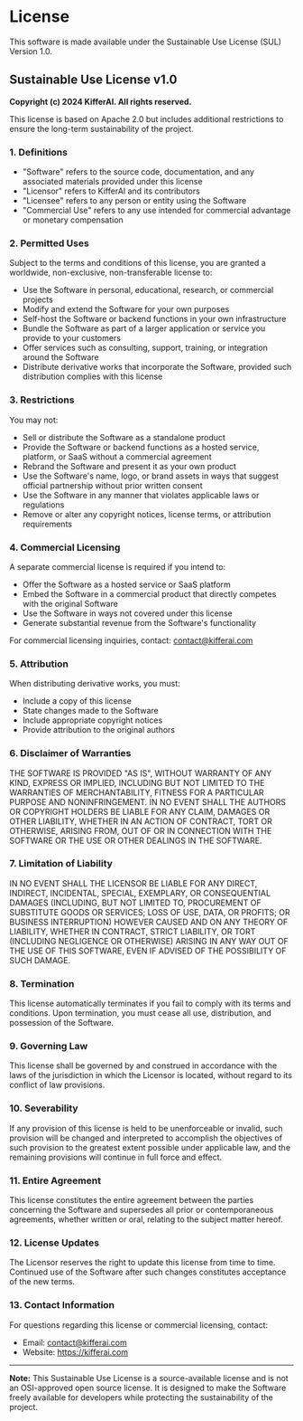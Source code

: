 # License

This software is made available under the Sustainable Use License (SUL) Version 1.0.

## Sustainable Use License v1.0

**Copyright (c) 2024 KifferAI. All rights reserved.**

This license is based on Apache 2.0 but includes additional restrictions to ensure the long-term sustainability of the project.

### 1. Definitions

- "Software" refers to the source code, documentation, and any associated materials provided under this license
- "Licensor" refers to KifferAI and its contributors
- "Licensee" refers to any person or entity using the Software
- "Commercial Use" refers to any use intended for commercial advantage or monetary compensation

### 2. Permitted Uses

Subject to the terms and conditions of this license, you are granted a worldwide, non-exclusive, non-transferable license to:

- Use the Software in personal, educational, research, or commercial projects
- Modify and extend the Software for your own purposes
- Self-host the Software or backend functions in your own infrastructure
- Bundle the Software as part of a larger application or service you provide to your customers
- Offer services such as consulting, support, training, or integration around the Software
- Distribute derivative works that incorporate the Software, provided such distribution complies with this license

### 3. Restrictions

You may not:

- Sell or distribute the Software as a standalone product
- Provide the Software or backend functions as a hosted service, platform, or SaaS without a commercial agreement
- Rebrand the Software and present it as your own product
- Use the Software's name, logo, or brand assets in ways that suggest official partnership without prior written consent
- Use the Software in any manner that violates applicable laws or regulations
- Remove or alter any copyright notices, license terms, or attribution requirements

### 4. Commercial Licensing

A separate commercial license is required if you intend to:

- Offer the Software as a hosted service or SaaS platform
- Embed the Software in a commercial product that directly competes with the original Software
- Use the Software in ways not covered under this license
- Generate substantial revenue from the Software's functionality

For commercial licensing inquiries, contact: contact@kifferai.com

### 5. Attribution

When distributing derivative works, you must:

- Include a copy of this license
- State changes made to the Software
- Include appropriate copyright notices
- Provide attribution to the original authors

### 6. Disclaimer of Warranties

THE SOFTWARE IS PROVIDED "AS IS", WITHOUT WARRANTY OF ANY KIND, EXPRESS OR IMPLIED, INCLUDING BUT NOT LIMITED TO THE WARRANTIES OF MERCHANTABILITY, FITNESS FOR A PARTICULAR PURPOSE AND NONINFRINGEMENT. IN NO EVENT SHALL THE AUTHORS OR COPYRIGHT HOLDERS BE LIABLE FOR ANY CLAIM, DAMAGES OR OTHER LIABILITY, WHETHER IN AN ACTION OF CONTRACT, TORT OR OTHERWISE, ARISING FROM, OUT OF OR IN CONNECTION WITH THE SOFTWARE OR THE USE OR OTHER DEALINGS IN THE SOFTWARE.

### 7. Limitation of Liability

IN NO EVENT SHALL THE LICENSOR BE LIABLE FOR ANY DIRECT, INDIRECT, INCIDENTAL, SPECIAL, EXEMPLARY, OR CONSEQUENTIAL DAMAGES (INCLUDING, BUT NOT LIMITED TO, PROCUREMENT OF SUBSTITUTE GOODS OR SERVICES; LOSS OF USE, DATA, OR PROFITS; OR BUSINESS INTERRUPTION) HOWEVER CAUSED AND ON ANY THEORY OF LIABILITY, WHETHER IN CONTRACT, STRICT LIABILITY, OR TORT (INCLUDING NEGLIGENCE OR OTHERWISE) ARISING IN ANY WAY OUT OF THE USE OF THIS SOFTWARE, EVEN IF ADVISED OF THE POSSIBILITY OF SUCH DAMAGE.

### 8. Termination

This license automatically terminates if you fail to comply with its terms and conditions. Upon termination, you must cease all use, distribution, and possession of the Software.

### 9. Governing Law

This license shall be governed by and construed in accordance with the laws of the jurisdiction in which the Licensor is located, without regard to its conflict of law provisions.

### 10. Severability

If any provision of this license is held to be unenforceable or invalid, such provision will be changed and interpreted to accomplish the objectives of such provision to the greatest extent possible under applicable law, and the remaining provisions will continue in full force and effect.

### 11. Entire Agreement

This license constitutes the entire agreement between the parties concerning the Software and supersedes all prior or contemporaneous agreements, whether written or oral, relating to the subject matter hereof.

### 12. License Updates

The Licensor reserves the right to update this license from time to time. Continued use of the Software after such changes constitutes acceptance of the new terms.

### 13. Contact Information

For questions regarding this license or commercial licensing, contact:

- Email: contact@kifferai.com
- Website: https://kifferai.com

---

**Note:** This Sustainable Use License is a source-available license and is not an OSI-approved open source license. It is designed to make the Software freely available for developers while protecting the sustainability of the project.
